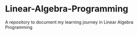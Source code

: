 # Linear-Algebra-Programming
A repository to document my learning journey in Linear Algebra Programming
